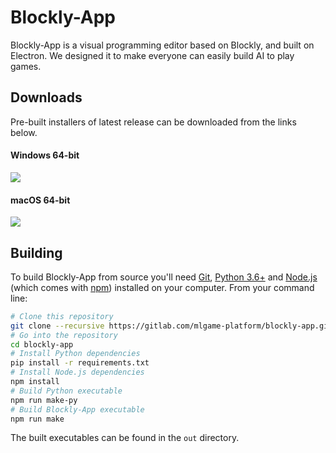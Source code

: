 # Blockly-App

Blockly-App is a visual programming editor based on Blockly, and built on Electron. We designed it to make everyone can easily build AI to play games.

## Downloads

Pre-built installers of latest release can be downloaded from the links below.

#### Windows 64-bit

[![](https://img.shields.io/badge/EXE%20Installer-v1.1.0-red)](https://github.com/jason53415/blockly-app/releases/download/v1.1.0/blockly-app-win32-x64-1.1.0.exe)
#### macOS 64-bit

[![](https://img.shields.io/badge/DMG%20Installer-v1.1.0-blue)](https://github.com/jason53415/blockly-app/releases/download/v1.1.0/blockly-app-darwin-x64-1.1.0.dmg) 

## Building

To build Blockly-App from source you'll need [Git](https://git-scm.com), [Python 3.6+](https://www.python.org/) and [Node.js](https://nodejs.org/en/download/) (which comes with [npm](http://npmjs.com)) installed on your computer. From your command line:

```bash
# Clone this repository
git clone --recursive https://gitlab.com/mlgame-platform/blockly-app.git
# Go into the repository
cd blockly-app
# Install Python dependencies
pip install -r requirements.txt
# Install Node.js dependencies
npm install
# Build Python executable
npm run make-py
# Build Blockly-App executable
npm run make
```
The built executables can be found in the `out` directory.